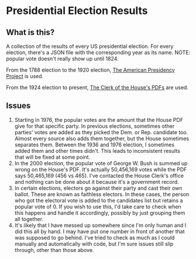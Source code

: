 # Presidential Election Results

## What is this?

A collection of the results of every US presidential election. For every election, there's a JSON file with the corresponding year as its name. NOTE: popular vote doesn't really show up until 1824.

From the 1788 election to the 1920 election, [The American Presidency Project](https://www.presidency.ucsb.edu/statistics/elections) is used.

From the 1924 election to present, [The Clerk of the House's PDFs](https://history.house.gov/Institution/Election-Statistics/) are used.

## Issues

1) Starting in 1976, the popular votes are the amount that the House PDF give for that specific party. In previous elections, sometimes other parties' votes are added as they picked the Dem. or Rep. candidate too. Almost every source also adds them together, but the House sometimes separates them. Between the 1936 and 1976 election, I sometimes added them and other times didn't. This leads to inconsistent results that will be fixed at some point.
2) In the 2000 election, the popular vote of George W. Bush is summed up wrong on the House's PDF. It's actually 50,456,169 votes while the PDF says 50,465,169 (456 vs 465). I've contacted the House Clerk's office and nothing can be done about it because it's a government record.
3) In certain elections, electors go against their party and cast their own ballot. These are known as faithless electors. In these cases, the person who got the electoral vote is added to the candidates  list but retains a popular vote of 0. If you wish to use this, I'd take care to check when this happens and handle it accordingly, possibly by just grouping them all together.
4) It's likely that I have messed up somewhere since I'm only human and I did this all by hand. I may have put one number in front of another that was supposed to go behind. I've tried to check as much as I could manually and automatically with code, but I'm sure issues still slip through, other than those above.
